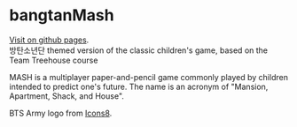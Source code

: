 # bangtanMash
<a href="https://lin-dsey.github.io/bangtanMash/" target="_blank">Visit on github pages</a>.<br>
방탄소년단 themed version of the classic children's game, based on the Team Treehouse course

MASH is a multiplayer paper-and-pencil game commonly played by children intended to predict one's future. The name is an acronym of "Mansion, Apartment, Shack, and House".

BTS Army logo from <a href="https://icons8.com/icons/set/bts" target="_blank">Icons8</a>.
